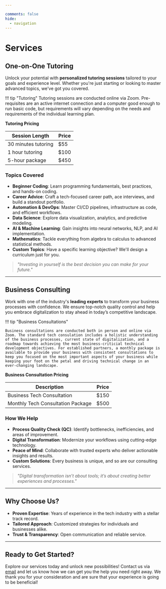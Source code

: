 ```yaml
---

comments: false
hide: 
  - navigation
---
```


# Services

## One-on-One Tutoring

Unlock your potential with **personalized tutoring sessions** tailored to your goals and experience level. Whether you're just starting or looking to master advanced topics, we've got you covered.

!!! tip "Tutoring"
    Tutoring sessions are conducted online via Zoom. Pre-requisites are an active internet connection and a computer good enough to run basic code, but requirements will vary depending on the needs and requirements of the individual learning plan.

**Tutoring Pricing**

| Session Length       | Price               |
| -------------------- | ------------------- |
| 30 minutes tutoring  | $55         |
| 1 hour tutoring      | $100        |
| 5-hour package    | $450     |

### Topics Covered

- **Beginner Coding**: Learn programming fundamentals, best practices, and hands-on coding.
- **Career Advice**: Craft a tech-focused career path, ace interviews, and build a standout portfolio.
- **Automation & DevOps**: Master CI/CD pipelines, infrastructure as code, and efficient workflows.
- **Data Science**: Explore data visualization, analytics, and predictive modeling.
- **AI & Machine Learning**: Gain insights into neural networks, NLP, and AI implementation.
- **Mathematics**: Tackle everything from algebra to calculus to advanced statistical methods.
- **Custom Topics**: Have a specific learning objective? We'll design a curriculum just for you.

> *"Investing in yourself is the best decision you can make for your future."*

---

## Business Consulting

Work with one of the industry's **leading experts** to transform your business processes with confidence. We ensure top-notch quality control and help you embrace digitalization to stay ahead in today’s competitive landscape.

!!! tip "Business Consultations"

    Business consultations are conducted both in person and online via Zoom. The standard tech consulation includes a holistic understanding of the business processes, current state of digitalization, and a roadmap towards achieving the most business-criticial technical development objectives. For established partners, a monthly package is available to provide your business with consistent consultations to keep you focused on the most important aspects of your business while keeping your foot on the petal and driving technical change in an ever-changing landscape.


**Business Consultation Pricing**


| Description       | Price               |
| -------------------- | ------------------- |
| Business Tech Consultation  | $150         |
| Monthly Tech Consultation Package      | $500        |


### How We Help

- **Process Quality Check (QC)**: Identify bottlenecks, inefficiencies, and areas of improvement.
- **Digital Transformation**: Modernize your workflows using cutting-edge technology.
- **Peace of Mind**: Collaborate with trusted experts who deliver actionable insights and results.
- **Custom Solutions**: Every business is unique, and so are our consulting services.

> *"Digital transformation isn’t about tools; it’s about creating better experiences and processes."*

---

## Why Choose Us?

- **Proven Expertise**: Years of experience in the tech industry with a stellar track record.
- **Tailored Approach**: Customized strategies for individuals and businesses alike.
- **Trust & Transparency**: Open communication and reliable service.

---

## Ready to Get Started?

Explore our services today and unlock new possibilities! Contact us via [email](mailto:don@tech-miami.com) and let us know how we can get you the help you need right away. We thank you for your consideration and are sure that your experience is going to be beneficial!
